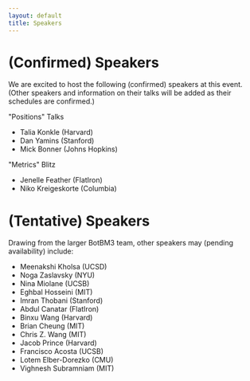 ```yaml
---
layout: default
title: Speakers
---
```


# (Confirmed) Speakers

We are excited to host the following (confirmed) speakers at this event. (Other speakers and information on their talks will be added as their schedules are confirmed.)

"Positions" Talks

- Talia Konkle (Harvard)
- Dan Yamins (Stanford)
- Mick Bonner (Johns Hopkins)

"Metrics" Blitz

- Jenelle Feather (FlatIron)
- Niko Kreigeskorte (Columbia)

# (Tentative) Speakers

Drawing from the larger BotBM3 team, other speakers may (pending availability) include:

- Meenakshi Kholsa (UCSD)
- Noga Zaslavsky (NYU)
- Nina Miolane (UCSB)
- Eghbal Hosseini (MIT)
- Imran Thobani (Stanford)
- Abdul Canatar (FlatIron)
- Binxu Wang (Harvard)
- Brian Cheung (MIT)
- Chris Z. Wang (MIT)
- Jacob Prince (Harvard)
- Francisco Acosta (UCSB)
- Lotem Elber-Dorezko (CMU)
- Vighnesh Subramniam (MIT)